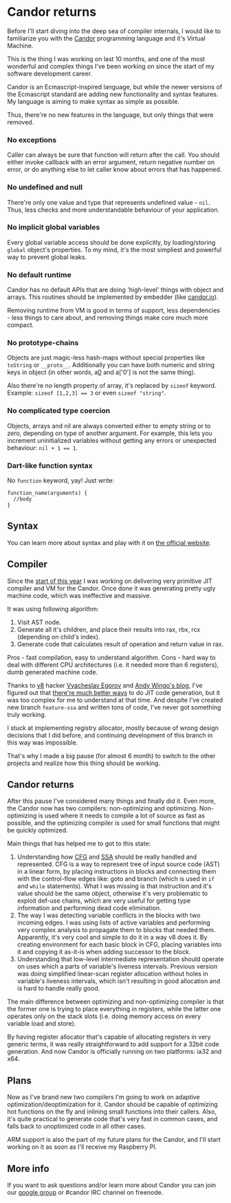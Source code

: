 # Candor returns

Before I'll start diving into the deep sea of compiler internals, I would like
to familiarize you with the [Candor][0] programming language and it's Virtual
Machine.

This is the thing I was working on last 10 months, and one of the most wonderful
and complex things I've been working on since the start of my software
development career.

Candor is an Ecmascript-inspired language, but while the newer versions of the
Ecmascript standard are adding new functionality and syntax features. My
language is aiming to make syntax as simple as possible.

Thus, there're no new features in the language, but only things that were
removed.

### No exceptions

Caller can always be sure that function will return after the call. You should
either invoke callback with an error argument, return negative number on error,
or do anything else to let caller know about errors that has happened.

### No undefined and null

There're only one value and type that represents undefined value - `nil`. Thus,
less checks and more understandable behaviour of your application.

### No implicit global variables

Every global variable access should be done explicitly, by loading/storing
`global` object's properties. To my mind, it's the most simpliest and powerful
way to prevent global leaks.

### No default runtime

Candor has no default APIs that are doing 'high-level' things with object and
arrays. This routines should be implemented by embedder (like [candor.io][1]).

Removing runtime from VM is good in terms of support, less dependencies - less
things to care about, and removing things make core much more compact.

### No prototype-chains

Objects are just magic-less hash-maps without special properties like
`toString` or `__proto__`. Additionally you can have both numeric and string
keys in object (in other words, a[0] and a['0'] is not the same thing).

Also there're no length property of array, it's replaced by `sizeof` keyword.
Example: `sizeof [1,2,3] == 3` or even `sizeof "string"`.

### No complicated type coercion

Objects, arrays and nil are always converted either to empty string or to zero,
depending on type of another argument. For example, this lets you increment
uninitialized variables without getting any errors or unexpected behaviour:
`nil + 1 == 1`.

### Dart-like function syntax

No `function` keyword, yay! Just write:

```
function_name(arguments) {
  //body
}
```

## Syntax

You can learn more about syntax and play with it on [the official website][9].

## Compiler

Since the [start of this year][2] I was working on delivering very primitive JIT
compiler and VM for the Candor. Once done it was generating pretty ugly machine
code, which was ineffective and massive.

It was using following algorithm:

1. Visit AST node.
2. Generate all it's children, and place their results into rax, rbx, rcx
   (depending on child's index).
3. Generate code that calculates result of operation and return value in rax.

Pros - fast compilation, easy to understand algorithm. Cons - hard way to deal
with different CPU architectures (i.e. it needed more than 6 registers), dumb
generated machine code.

Thanks to [v8][3] hacker [Vyacheslav Egorov][5] and [Andy Wingo's blog][4], I've
figured out that [there're much better ways][6] to do JIT code generation, but
it was too complex for me to understand at that time. And despite I've created
new branch `feature-ssa` and written tons of code, I've never got something
truly working.

I stuck at implementing registry allocator, mostly because of wrong design
decisions that I did before, and continuing development of this branch in this
way was impossible.

That's why I made a big pause (for almost 6 month) to switch to the other
projects and realize how this thing should be working.

## Candor returns

After this pause I've considered many things and finally did it. Even more, the
Candor now has two compilers: non-optimizing and optimizing. Non-optimizing is
used where it needs to compile a lot of source as fast as possible, and the
optimizing compiler is used for small functions that might be quickly optimized.

Main things that has helped me to got to this state:

1. Understanding how [CFG][7] and [SSA][8] should be really handled and
   represented. CFG is a way to represent tree of input source code (AST) in a
   linear form, by placing instructions in blocks and connecting them with the
   control-flow edges like: goto and branch (which is used in `if` and `while`
   statements). What I was missing is that instruction and it's value should be
   the same object, otherwise it's very problematic to exploit def-use chains,
   which are very useful for getting type information and performing dead code
   elimination.
2. The way I was detecting variable conflicts in the blocks with two incoming
   edges. I was using lists of active variables and performing very complex
   analysis to propagate them to blocks that needed them. Apparently, it's very
   cool and simple to do it in a way v8 does it. By creating environment for
   each basic block in CFG, placing variables into it and copying it as-it-is
   when adding successor to the block.
3. Understanding that low-level intermediate representation should operate on
   uses which a parts of variable's liveness intervals. Previous version was
   doing simplified linear-scan register allocation without holes in variable's
   liveness intervals, which isn't resulting in good allocation and is hard to
   handle really good.

The main difference between optimizing and non-optimizing compiler is that the
former one is trying to place everything in registers, while the latter one
operates only on the stack slots (i.e. doing memory access on every variable
load and store).

By having register allocator that's capable of allocating registers in very
generic terms, it was really straightforward to add support for a 32bit code
generation. And now Candor is officially running on two platforms: ia32 and x64.

## Plans

Now as I've brand new two compilers I'm going to work on adaptive
optimization/deoptimization for it. Candor should be capable of optimizing
hot functions on the fly and inlining small functions into their callers. Also,
it's quite practical to generate code that's very fast in common cases, and
falls back to unoptimized code in all other cases.

ARM support is also the part of my future plans for the Candor, and I'll start 
working on it as soon as I'll receive my Raspberry PI.

## More info

If you want to ask questions and/or learn more about Candor you can join our
[google group][10] or #candor IRC channel on freenode.

[0]: https://github.com/indutny/candor
[1]: https://github.com/indutny/candor.io
[2]: https://github.com/indutny/candor/commit/f3b1ebf3a839e32fcafa14b21af3
[3]: https://code.google.com/p/v8/
[4]: http://wingolog.org/
[5]: http://mrale.ph/
[6]: https://github.com/indutny/candor/wiki/Compiler-papers
[7]: http://en.wikipedia.org/wiki/Control_flow_graph
[8]: http://en.wikipedia.org/wiki/Static_single_assignment_form
[9]: http://candor-lang.org/
[10]: https://groups.google.com/forum/?fromgroups&hl=en#!forum/candorlang
